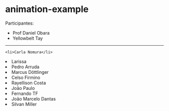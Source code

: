 # animation-example

Participantes:

<ul>
	<li>Prof Daniel Obara</li>
	<li>Yellowbelt Tay</li>
</ul>

  <hr/>
  
	<li>Carla Nomura</li>
  <li> Larissa</li>
	<li>Pedro Arruda</li>
	<li>Marcus Döttlinger</li>
	<li>Celso Firmino</li>
	<li>Rayellison Costa </li>
	<li>João Paulo</li>
	<li>Fernando TF</li>
  <li>João Marcelo Dantas</li>
	<li>Silvan Miller</li>

</ul>
